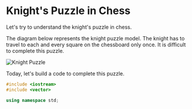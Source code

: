 # Knight's Puzzle in Chess

Let's try to understand the knight's puzzle in chess.

The diagram below represents the knight puzzle model. The knight has to travel to each and every square on the chessboard only once. It is difficult to complete this puzzle.

![Knight Puzzle](https://github.com/user-attachments/assets/77a4d7b0-f939-4f50-be3c-2faeeb8d9e5c)

Today, let's build a code to complete this puzzle.

```cpp
#include <iostream>
#include <vector>

using namespace std;

